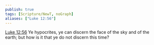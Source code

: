 ```yaml
---
publish: true
tags: [Scripture/NewT, noGraph]
aliases: ["Luke 12:56"]
---
```

[Luke 12:56](https://churchofjesuschrist.org/study/scriptures/nt/luke/12?lang=eng&id=p56#p56) Ye hypocrites, ye can discern the face of the sky and of the earth; but how is it that ye do not discern this time?
